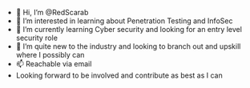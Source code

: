 - 👋 Hi, I’m @RedScarab
- 👀 I’m interested in learning about Penetration Testing and InfoSec
- 🌱 I’m currently learning Cyber security and looking for an entry level security role
- 💞️ I’m quite new to the industry and looking to branch out and upskill where I possibly can
- 📫 Reachable via email
- Looking forward to be involved and contribute as best as I can

<!---
RedScarab/RedScarab is a ✨ special ✨ repository because its `README.md` (this file) appears on your GitHub profile.
You can click the Preview link to take a look at your changes.
--->
